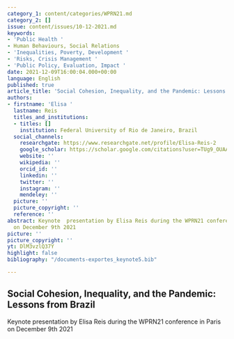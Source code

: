 ```yaml
---
category_1: content/categories/WPRN21.md
category_2: []
issue: content/issues/10-12-2021.md
keywords:
- 'Public Health '
- Human Behaviours, Social Relations
- 'Inequalities, Poverty, Development '
- 'Risks, Crisis Management '
- 'Public Policy, Evaluation, Impact '
date: 2021-12-09T16:00:04.000+00:00
language: English
published: true
article_title: 'Social Cohesion, Inequality, and the Pandemic: Lessons from Brazil'
authors:
- firstname: 'Elisa '
  lastname: Reis
  titles_and_institutions:
  - titles: []
    institution: Federal University of Rio de Janeiro, Brazil
  social_channels:
    researchgate: https://www.researchgate.net/profile/Elisa-Reis-2
    google_scholar: https://scholar.google.com/citations?user=TUg9_OUAAAAJ&hl=en
    website: ''
    wikipedia: ''
    orcid_id: ''
    linkedin: ''
    twitter: ''
    instagram: ''
    mendeley: ''
  picture: ''
  picture_copyright: ''
  reference: ''
abstract: Keynote  presentation by Elisa Reis during the WPRN21 conference in Paris
  on December 9th 2021
picture: ''
picture_copyright: ''
yt: DlM3vzlQ37Y
highlight: false
bibliography: "/documents-exportes_keynote5.bib"

---
```

## Social Cohesion, Inequality, and the Pandemic: Lessons from Brazil

Keynote  presentation by Elisa Reis during the WPRN21 conference in Paris on December 9th 2021

<Youtube yt="DlM3vzlQ37Y" caption ="Elisa Reis: Social Cohesion, Inequality, and the Pandemic: Lessons from Brazil"></Youtube>